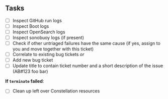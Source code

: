 ## Tasks

- [ ] Inspect GitHub run logs
- [ ] Inspect Boot logs
- [ ] Inspect OpenSearch logs
- [ ] Inspect sonobuoy logs (if present)
- [ ] Check if other untriaged failures have the same cause (if yes, assign to you and move together with this ticket)
- [ ] Correlate to existing bug tickets *or*
- [ ] Add new bug ticket
- [ ] Update title to contain ticket number and a short description of the issue (AB#123 foo bar)

**If `terminate` failed**:

- [ ] Clean up left over Constellation resources
